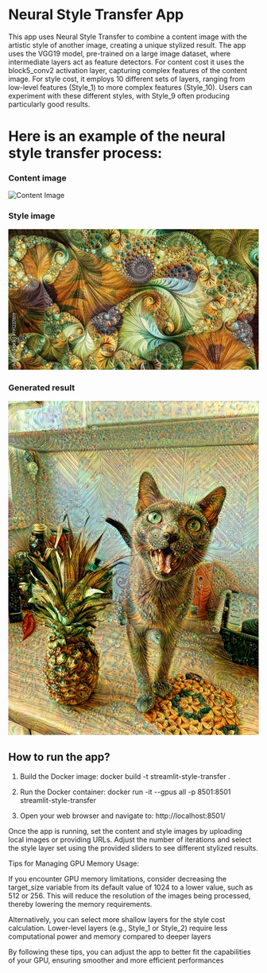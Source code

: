 # Neural Style Transfer App
This app uses Neural Style Transfer to combine a content image with the artistic style of another image, creating a unique stylized result. The app uses the VGG19 model, pre-trained on a large image dataset, where intermediate layers act as feature detectors. For content cost it uses the block5_conv2 activation layer, capturing complex features of the content image. For style cost, it employs 10 different sets of layers, ranging from low-level features (Style_1) to more complex features (Style_10). Users can experiment with these different styles, with Style_9 often producing particularly good results.

# Here is an example of the neural style transfer process:

### Content image
![Content Image](images/Content.jpg)

### Style image
![Style Image](images/Style.jpg)

### Generated result
![Generated Result](images/Generated.jpg)

## How to run the app?

1. Build the Docker image:
docker build -t streamlit-style-transfer . 

2. Run the Docker container:
docker run -it --gpus all -p 8501:8501 streamlit-style-transfer

3. Open your web browser and navigate to:
http://localhost:8501/

Once the app is running, set the content and style images by uploading local images or providing URLs. Adjust the number of iterations and select the style layer set using the provided sliders to see different stylized results.

Tips for Managing GPU Memory Usage:

If you encounter GPU memory limitations, consider decreasing the target_size variable from its default value of 1024 to a lower value, such as 512 or 256. This will reduce the resolution of the images being processed, thereby lowering the memory requirements.

Alternatively, you can select more shallow layers for the style cost calculation. Lower-level layers (e.g., Style_1 or Style_2) require less computational power and memory compared to deeper layers

By following these tips, you can adjust the app to better fit the capabilities of your GPU, ensuring smoother and more efficient performances
